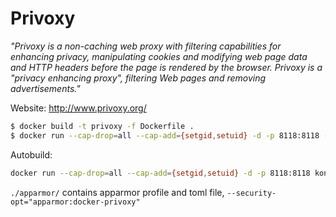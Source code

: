 # Privoxy

_"Privoxy is a non-caching web proxy with filtering capabilities for 
enhancing privacy, manipulating cookies and modifying web page data 
and HTTP headers before the page is rendered by the browser. Privoxy 
is a "privacy enhancing proxy", filtering Web pages and removing 
advertisements."_  

Website: http://www.privoxy.org/  

```sh
$ docker build -t privoxy -f Dockerfile .
$ docker run --cap-drop=all --cap-add={setgid,setuid} -d -p 8118:8118 -t privoxy --no-daemon --user privoxy /etc/privoxy/config
```

Autobuild:

```sh
docker run --cap-drop=all --cap-add={setgid,setuid} -d -p 8118:8118 konstruktoid/privoxy --no-daemon --user privoxy /etc/privoxy/config
```

`./apparmor/` contains apparmor profile and toml file, `--security-opt="apparmor:docker-privoxy"`
